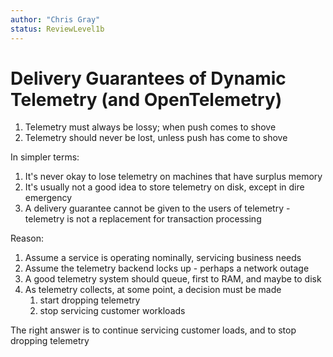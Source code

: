 ```yaml
---
author: "Chris Gray"
status: ReviewLevel1b
---
```


# Delivery Guarantees of Dynamic Telemetry (and OpenTelemetry)

1. Telemetry must always be lossy;  when push comes to shove
1. Telemetry should never be lost, unless push has come to shove

In simpler terms:

1. It's never okay to lose telemetry on machines that have surplus memory
1. It's usually not a good idea to store telemetry on disk, except in dire emergency
1. A delivery guarantee cannot be given to the users of telemetry - telemetry is not a replacement for transaction processing

Reason:

1. Assume a service is operating nominally, servicing business needs
1. Assume the telemetry backend locks up - perhaps a network outage
1. A good telemetry system should queue, first to RAM, and maybe to disk
1. As telemetry collects, at some point, a decision must be made
    1. start dropping telemetry
    1. stop servicing customer workloads

The right answer is to continue servicing customer loads, and to stop dropping telemetry
